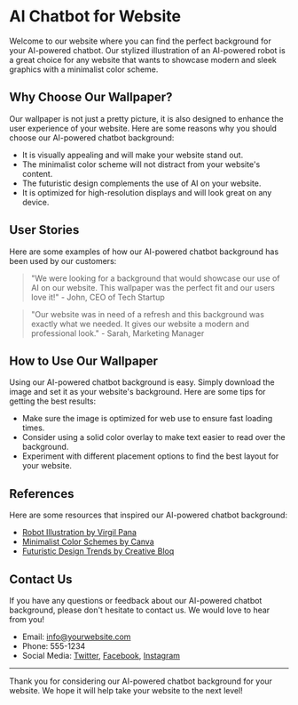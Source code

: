 <!--font:Poppins-->

# AI Chatbot for Website

Welcome to our website where you can find the perfect background for your AI-powered chatbot. Our stylized illustration of an AI-powered robot is a great choice for any website that wants to showcase modern and sleek graphics with a minimalist color scheme.

## Why Choose Our Wallpaper?

Our wallpaper is not just a pretty picture, it is also designed to enhance the user experience of your website. Here are some reasons why you should choose our AI-powered chatbot background:

- It is visually appealing and will make your website stand out.
- The minimalist color scheme will not distract from your website's content.
- The futuristic design complements the use of AI on your website.
- It is optimized for high-resolution displays and will look great on any device.

## User Stories

Here are some examples of how our AI-powered chatbot background has been used by our customers:

> "We were looking for a background that would showcase our use of AI on our website. This wallpaper was the perfect fit and our users love it!" - John, CEO of Tech Startup

> "Our website was in need of a refresh and this background was exactly what we needed. It gives our website a modern and professional look." - Sarah, Marketing Manager

## How to Use Our Wallpaper

Using our AI-powered chatbot background is easy. Simply download the image and set it as your website's background. Here are some tips for getting the best results:

- Make sure the image is optimized for web use to ensure fast loading times.
- Consider using a solid color overlay to make text easier to read over the background.
- Experiment with different placement options to find the best layout for your website.

## References

Here are some resources that inspired our AI-powered chatbot background:

- [Robot Illustration by Virgil Pana](https://dribbble.com/shots/2787962-Robot-Illustration)
- [Minimalist Color Schemes by Canva](https://www.canva.com/colors/minimalist-color-schemes/)
- [Futuristic Design Trends by Creative Bloq](https://www.creativebloq.com/inspiration/futuristic-design)

## Contact Us

If you have any questions or feedback about our AI-powered chatbot background, please don't hesitate to contact us. We would love to hear from you!

- Email: info@yourwebsite.com
- Phone: 555-1234
- Social Media: [Twitter](#), [Facebook](#), [Instagram](#) 

---

Thank you for considering our AI-powered chatbot background for your website. We hope it will help take your website to the next level!

<!--

Write me content for website with wallpaper which alt text is:

"A stylized illustration of an AI-powered robot, with sleek and modern graphics and a minimalist color scheme."

The name/title of the page should not be 1:1 copy of the alt text but rather a real content of the website which is using this wallpaper.

- Use markdown format 
- Start with heading
- Heading should be short and concise
- The content should look like a real website 
- The website should not be about the wallpaper, wallpaper is just a related background
- Heading should be contain work "wallpaper" or "background"
- Include real sections like references, contact, user stories, etc. use things relevant to the page purpose.
- Feel free to use structure like headings, bullets, numbering, blockquotes, paragraphs, horizontal lines, etc.
- You can use formatting like bold or _italic_
- You can include UTF-8 emojis
- Links should be only #hash anchors (and you can refer to the document itself)
- Do not include images


---


# AI-Powered Chatbot Background for Your Website

Welcome to our website where you can find the perfect background for your AI-powered chatbot. Our stylized illustration of an AI-powered robot is a great choice for any website that wants to showcase modern and sleek graphics with a minimalist color scheme.

## Why Choose Our Wallpaper?

Our wallpaper is not just a pretty picture, it is also designed to enhance the user experience of your website. Here are some reasons why you should choose our AI-powered chatbot background:

- It is visually appealing and will make your website stand out.
- The minimalist color scheme will not distract from your website's content.
- The futuristic design complements the use of AI on your website.
- It is optimized for high-resolution displays and will look great on any device.

## User Stories

Here are some examples of how our AI-powered chatbot background has been used by our customers:

> "We were looking for a background that would showcase our use of AI on our website. This wallpaper was the perfect fit and our users love it!" - John, CEO of Tech Startup

> "Our website was in need of a refresh and this background was exactly what we needed. It gives our website a modern and professional look." - Sarah, Marketing Manager

## How to Use Our Wallpaper

Using our AI-powered chatbot background is easy. Simply download the image and set it as your website's background. Here are some tips for getting the best results:

- Make sure the image is optimized for web use to ensure fast loading times.
- Consider using a solid color overlay to make text easier to read over the background.
- Experiment with different placement options to find the best layout for your website.

## References

Here are some resources that inspired our AI-powered chatbot background:

- [Robot Illustration by Virgil Pana](https://dribbble.com/shots/2787962-Robot-Illustration)
- [Minimalist Color Schemes by Canva](https://www.canva.com/colors/minimalist-color-schemes/)
- [Futuristic Design Trends by Creative Bloq](https://www.creativebloq.com/inspiration/futuristic-design)

## Contact Us

If you have any questions or feedback about our AI-powered chatbot background, please don't hesitate to contact us. We would love to hear from you!

- Email: info@yourwebsite.com
- Phone: 555-1234
- Social Media: [Twitter](#), [Facebook](#), [Instagram](#) 

---

Thank you for considering our AI-powered chatbot background for your website. We hope it will help take your website to the next level!


---


Write me a Google font which is best fitting for the website.

Pick from the list:
- Great Vibes
- Playfair Display
- Alegreya
- Orbitron
- Futura
- Cabin
- Exo 2
- Creepster
- Lobster
- Cinzel
- Dancing Script
- Cormorant Garamond
- IBM Plex Sans
- Open Sans
- Raleway
- Poppins
- Barlow Condensed
- Cinzel Decorative
- Lato
- Montserrat
- Roboto
- Inter


Write just the font name nothing else.


---


Poppins

-->
